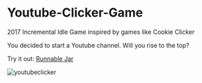 # Youtube-Clicker-Game
2017 Incremental Idle Game inspired by games like Cookie Clicker

You decided to start a Youtube channel. Will you rise to the top?

Try it out: [Runnable Jar](https://github.com/theharrychen/Youtube-Clicker-Game/releases)

![youtubeclicker](https://user-images.githubusercontent.com/46468236/72233109-8add4900-3582-11ea-94de-4e7f86b6c876.gif)
